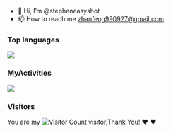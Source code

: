 - 👋 Hi, I’m @stepheneasyshot
- 📫 How to reach me zhanfeng990927@gmail.com

### Top languages

<div align="start"> <img src="https://github-readme-stats.vercel.app/api/top-langs/?username=stepheneasyshot&hide_title=true&hide_border=true&layout=compact&langs_count=6&theme=graywhite" /> </div>

### MyActivities

![](https://github-readme-stats.vercel.app/api?username=stepheneasyshot&show_icons=true&theme=transparent)

### Visitors

You are my ![Visitor Count](https://profile-counter.glitch.me/stepheneasyshot/count.svg) visitor,Thank You! :hearts: :hearts:
